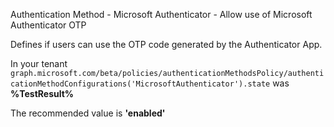 Authentication Method - Microsoft Authenticator - Allow use of Microsoft Authenticator OTP

Defines if users can use the OTP code generated by the Authenticator App.

<!--- Results --->

In your tenant `graph.microsoft.com/beta/policies/authenticationMethodsPolicy/authenticationMethodConfigurations('MicrosoftAuthenticator').state` was **%TestResult%**

The recommended value is **'enabled'**
